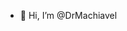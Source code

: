 - 👋 Hi, I’m @DrMachiavel

<!---
DrMachiavel/DrMachiavel is a ✨ special ✨ repository because its `README.md` (this file) appears on your GitHub profile.
You can click the Preview link to take a look at your changes.
--->
